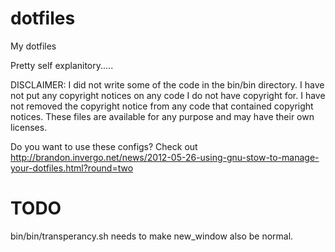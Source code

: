 dotfiles
========

My dotfiles

Pretty self explanitory.....

DISCLAIMER: I did not write some of the code in the bin/bin directory. I have not put any copyright notices on any code I do not have copyright for. I have not removed the copyright notice from any code that contained copyright notices.
These files are available for any purpose and may have their own licenses.


Do you want to use these configs? Check out http://brandon.invergo.net/news/2012-05-26-using-gnu-stow-to-manage-your-dotfiles.html?round=two

TODO
====

bin/bin/transperancy.sh needs to make new_window also be normal.
